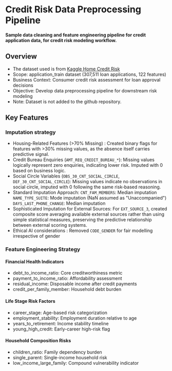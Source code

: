 # Credit Risk Data Preprocessing Pipeline
#### Sample data cleaning and feature engineering pipeline for credit application data, for credit risk modeling workflow.

## Overview
- The dataset used is from [Kaggle Home Credit Risk ](https://www.kaggle.com/competitions/home-credit-default-risk/rules)
- Scope: application_train dataset (307,511 loan applications, 122 features)
- Business Context: Consumer credit risk assessment for loan approval decisions
- Objective: Develop data preprocessing pipeline for downstream risk modeling
- Note: Dataset is not added to the github repository.
## Key Features
### Imputation strategy
- Housing-Related Features (>70% Missing) : Created binary flags for features with >30% missing values,
  as the absence itself carries predictive signal. 
- Credit Bureau Enquiries (`AMT_REQ_CREDIT_BUREAU_*`): Missing values logically represent zero enquiries,
  indicating lower risk. Imputed with 0 based on business logic.
- Social Circle Variables (`OBS_30_CNT_SOCIAL_CIRCLE`, `DEF_30_CNT_SOCIAL_CIRCLE`):
  Missing values indicate no observations in social circle, imputed with 0 following 
  the same risk-based reasoning.
- Standard Imputation Approach:
  `CNT_FAM_MEMBERS`: Median imputation
  `NAME_TYPE_SUITE`: Mode imputation (NaN assumed as "Unaccompanied")
  `DAYS_LAST_PHONE_CHANGE`: Median imputation
- Sophisticated Imputation for External Sources:
  For `EXT_SOURCE_3`, created composite score averaging available external sources rather than 
  using simple statistical measures, preserving the predictive relationship between
  external scoring systems.
- Ethical AI considerations : Removed `CODE_GENDER` for fair modelling irrespective of gender

### Feature Engineering Strategy
#### Financial Health Indicators
- debt_to_income_ratio: Core creditworthiness metric
- payment_to_income_ratio: Affordability assessment
- residual_income: Disposable income after credit payments
- credit_per_family_member: Household debt burden

#### Life Stage Risk Factors
- career_stage: Age-based risk categorization
- employment_stability: Employment duration relative to age
- years_to_retirement: Income stability timeline
- young_high_credit: Early-career high-risk flag

#### Household Composition Risks
- children_ratio: Family dependency burden
- single_parent: Single-income household risk
- low_income_large_family: Compound vulnerability indicator
